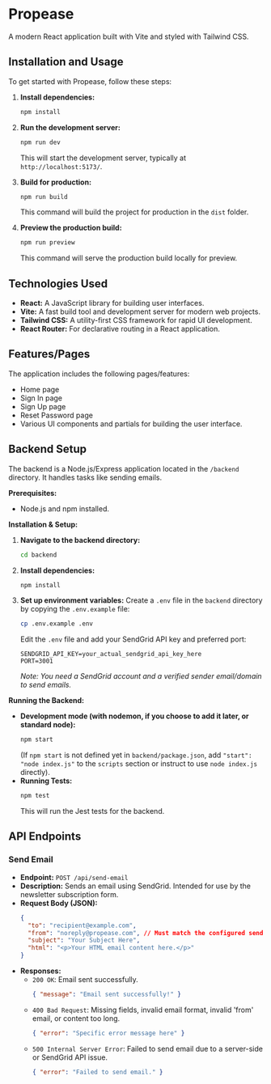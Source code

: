 # Propease

A modern React application built with Vite and styled with Tailwind CSS.

## Installation and Usage

To get started with Propease, follow these steps:

1.  **Install dependencies:**
    ```bash
    npm install
    ```

2.  **Run the development server:**
    ```bash
    npm run dev
    ```
    This will start the development server, typically at `http://localhost:5173/`.

3.  **Build for production:**
    ```bash
    npm run build
    ```
    This command will build the project for production in the `dist` folder.

4.  **Preview the production build:**
    ```bash
    npm run preview
    ```
    This command will serve the production build locally for preview.

## Technologies Used

*   **React:** A JavaScript library for building user interfaces.
*   **Vite:** A fast build tool and development server for modern web projects.
*   **Tailwind CSS:** A utility-first CSS framework for rapid UI development.
*   **React Router:** For declarative routing in a React application.

## Features/Pages

The application includes the following pages/features:
- Home page
- Sign In page
- Sign Up page
- Reset Password page
- Various UI components and partials for building the user interface.

## Backend Setup

The backend is a Node.js/Express application located in the `/backend` directory. It handles tasks like sending emails.

**Prerequisites:**
*   Node.js and npm installed.

**Installation & Setup:**

1.  **Navigate to the backend directory:**
    ```bash
    cd backend
    ```
2.  **Install dependencies:**
    ```bash
    npm install
    ```
3.  **Set up environment variables:**
    Create a `.env` file in the `backend` directory by copying the `.env.example` file:
    ```bash
    cp .env.example .env
    ```
    Edit the `.env` file and add your SendGrid API key and preferred port:
    ```
    SENDGRID_API_KEY=your_actual_sendgrid_api_key_here
    PORT=3001
    ```
    *Note: You need a SendGrid account and a verified sender email/domain to send emails.*

**Running the Backend:**

*   **Development mode (with nodemon, if you choose to add it later, or standard node):**
    ```bash
    npm start 
    ```
    (If `npm start` is not defined yet in `backend/package.json`, add `"start": "node index.js"` to the `scripts` section or instruct to use `node index.js` directly).
*   **Running Tests:**
    ```bash
    npm test
    ```
    This will run the Jest tests for the backend.

## API Endpoints

### Send Email

*   **Endpoint:** `POST /api/send-email`
*   **Description:** Sends an email using SendGrid. Intended for use by the newsletter subscription form.
*   **Request Body (JSON):**
    ```json
    {
      "to": "recipient@example.com",
      "from": "noreply@propease.com", // Must match the configured sender in backend
      "subject": "Your Subject Here",
      "html": "<p>Your HTML email content here.</p>"
    }
    ```
*   **Responses:**
    *   `200 OK`: Email sent successfully.
        ```json
        { "message": "Email sent successfully!" }
        ```
    *   `400 Bad Request`: Missing fields, invalid email format, invalid 'from' email, or content too long.
        ```json
        { "error": "Specific error message here" }
        ```
    *   `500 Internal Server Error`: Failed to send email due to a server-side or SendGrid API issue.
        ```json
        { "error": "Failed to send email." }
        ```

